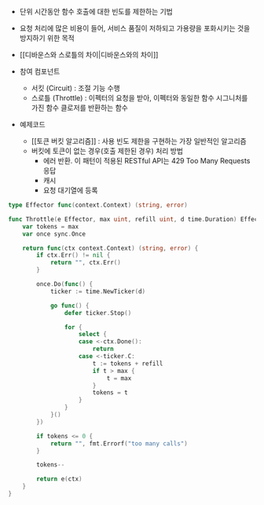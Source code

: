 - 단위 시간동안 함수 호출에 대한 빈도를 제한하는 기법
- 요청 처리에 많은 비용이 들어, 서비스 품질이 저하되고 가용량을 포화시키는 것을 방지하기 위한 목적
- [[디바운스와 스로틀의 차이|디바운스와의 차이]]
- 참여 컴포넌트
  - 서킷 (Circuit) : 조절 기능 수행
  - 스로틀 (Throttle) : 이펙터의 요청을 받아, 이펙터와 동일한 함수 시그니처를 가진 함수 클로저를 반환하는 함수

- 예제코드
  - [[토큰 버킷 알고리즘]] : 사용 빈도 제한을 구현하는 가장 일반적인 알고리즘
  - 버킷에 토큰이 없는 경우(호출 제한된 경우) 처리 방법
    - 에러 반환. 이 패턴이 적용된 RESTful API는 429 Too Many Requests 응답
    - 캐시
    - 요청 대기열에 등록
```go
type Effector func(context.Context) (string, error)

func Throttle(e Effector, max uint, refill uint, d time.Duration) Effector {
    var tokens = max
    var once sync.Once

    return func(ctx context.Context) (string, error) {
        if ctx.Err() != nil {
            return "", ctx.Err()
        }

        once.Do(func() {
            ticker := time.NewTicker(d)

            go func() {
                defer ticker.Stop()

                for {
                    select {
                    case <-ctx.Done():
                        return
                    case <-ticker.C:
                        t := tokens + refill
                        if t > max {
                            t = max
                        }
                        tokens = t
                    }
                }
            }()
        })

        if tokens <= 0 {
            return "", fmt.Errorf("too many calls")
        }

        tokens--

        return e(ctx)
    }
}
```